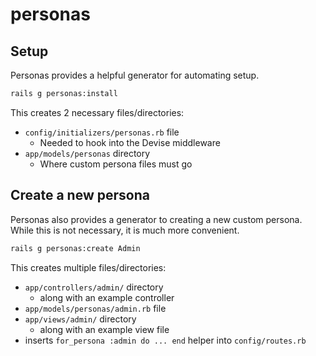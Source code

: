# personas

## Setup

Personas provides a helpful generator for automating setup. 
```bash
rails g personas:install
```
This creates 2 necessary files/directories:
- `config/initializers/personas.rb` file
  - Needed to hook into the Devise middleware
- `app/models/personas` directory
  - Where custom persona files must go

## Create a new persona
Personas also provides a generator to creating a new custom persona. While this is not necessary, it is much more convenient.

```bash
rails g personas:create Admin
```
This creates multiple files/directories:
- `app/controllers/admin/` directory
  - along with an example controller
- `app/models/personas/admin.rb` file
- `app/views/admin/` directory
  - along with an example view file
- inserts `for_persona :admin do ... end` helper into `config/routes.rb`
